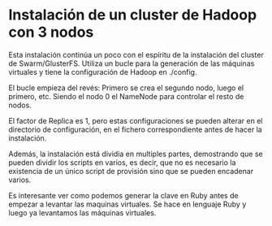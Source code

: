 # Instalación de un cluster de Hadoop con 3 nodos

Esta instalación continúa un poco con el espíritu de la instalación del cluster de Swarm/GlusterFS. Utiliza un bucle para la generación de las máquinas virtuales y tiene la configuración de Hadoop en ./config.

El bucle empieza del revés: Primero se crea el segundo nodo, luego el primero, etc. Siendo el nodo 0 el NameNode para controlar el resto de nodos.

El factor de Replica es 1, pero estas configuraciones se pueden alterar en el directorio de configuración, en el fichero correspondiente antes de hacer la instalación.

Además, la instalación está dividia en multiples partes, demostrando que se pueden dividir los scripts en varios, es decir, que no es necesario la existencia de un único script de provisión sino que se pueden encadenar varios.

Es interesante ver como podemos generar la clave en Ruby antes de empezar a levantar las maquinas virtuales. Se hace en lenguaje Ruby y luego ya levantamos las máquinas virtuales.
